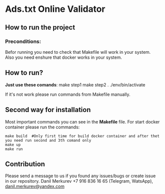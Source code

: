 # Ads.txt Online Validator 

## How to run the project

### Preconditions:
Befor running you need to check that Makefile will work in your system.
Also you need enshure that docker works in your system.

## How to run? 

**Just use these comands**: 
make step1
make step2
. ./env/bin/activate


If it's not work please run commands from Makefile manually. 

## Second way for installation
Most important commands you can see in the **Makefile** file. 
For start docker container please run the commands:

~~~
make build  #Only first time for build docker container and after thet you need run second and 3th comand only
make up
make run
~~~

## Contribution
Please send a message to us if you found any issues/bugs or create issue in our repository.
Danil Merkurev +7 916 836 16 65 (Telegram, WatsApp), danil.merkurev@yandex.com
